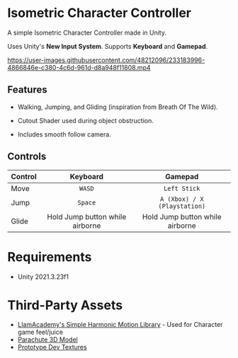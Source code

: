 # Isometric Character Controller
A simple Isometric Character Controller made in Unity.

Uses Unity's **New Input System**. Supports **Keyboard** and **Gamepad**.

https://user-images.githubusercontent.com/48212096/233183996-4866846e-c380-4c6d-961d-d8a948f11808.mp4

## Features

- Walking, Jumping, and Gliding (inspiration from Breath Of The Wild).

- Cutout Shader used during object obstruction.

- Includes smooth follow camera.

## Controls
| Control | Keyboard | Gamepad |
| :---    |  :---:   |   :---:  |
| Move    | `WASD`     | `Left Stick` |
| Jump    | `Space`    | `A (Xbox) / X (Playstation)` |
| Glide   | Hold Jump button while airborne | Hold Jump button while airborne

# Requirements
- Unity 2021.3.23f1

# Third-Party Assets
- [LlamAcademy's Simple Harmonic Motion Library](https://github.com/llamacademy/juicy-springs) - Used for Character game feel/juice
- [Parachute 3D Model](https://sketchfab.com/3d-models/parachute-40a814b7159c4b82b4ae1c17eae69f84)
- [Prototype Dev Textures](https://assetstore.unity.com/packages/2d/textures-materials/gridbox-prototype-materials-129127)
